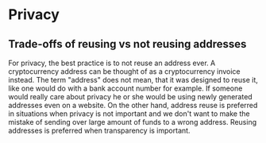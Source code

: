 # Privacy

## Trade-offs of reusing vs not reusing addresses

For privacy, the best practice is to not reuse an address ever. A cryptocurrency address can be thought of as a cryptocurrency invoice instead. The term "address" does not mean, that it was designed to reuse it, like one would do with a bank account number for example. If someone would really care about privacy he or she would be using newly generated addresses even on a website.
On the other hand, address reuse is preferred in situations when privacy is not important and we don't want to make the mistake of sending over large amount of funds to a wrong address. Reusing addresses is preferred when transparency is important.


 
